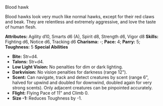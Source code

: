 Blood hawk

Blood hawks look very much like normal hawks, except for their red
claws and beak. They are relentless and extremely aggressive, and love
the taste of human flesh.

**Attributes:** Agility d10, Smarts d6 (A), Spirit d8, Strength d6,
Vigor d8
**Skills:** Fighting d6, Notice d6, Tracking d6
**Charisma:** -; **Pace:** 4; **Parry:** 5; **Toughness:** 5
**Special Abilities**
- **Bite:** Str+d4.
- **Talons:** Str+d4.
- **Low Light Vision:** No penalties for dim or dark lighting.
- **Darkvision:** No vision penalties for darkness (range 12").
- **Scent:** Can navigate, track and detect creatures by scent (range
6", halved for upwind and doubled for downwind, doubled again for very
strong scents). Only adjacent creatures can be pinpointed accurately.
- **Flight:** Flying Pace of 11" and Climb 0.
- **Size -1:** Reduces Toughness by -1.

